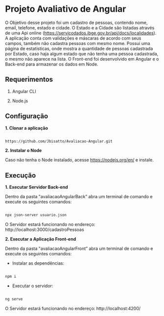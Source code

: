 # Projeto Avaliativo de Angular

  
O Objetivo desse projeto foi um cadastro de pessoas, contendo nome, email, telefone, estado e cidade. O Estado e a Cidade são listadas através de uma Api online (https://servicodados.ibge.gov.br/api/docs/localidades). A aplicação conta com validações e máscaras de acordo com seus campos, também não cadastra pessoas com mesmo nome. Possui uma página de estatísticas, onde mostra a quantidade de pessoas cadastrada por Estado, caso haja algum estado que não tenha uma pessoa cadastrada, o mesmo não aparece na lista. O Front-end foi desenvolvido em Angular e o Back-end para armazenar os dados em Node.


## Requerimentos 

  

1. Angular CLI

  

2. Node.js 



  
  

## Configuração 

  

**1. Clonar a aplicação** 

  

```bash 

https://github.com/Jbisatto/Avaliacao-Angular.git 

``` 

**2. Instalar o Node**

Caso não tenha o Node instalado, acesse https://nodejs.org/en/ e instale.

## Execução 

  
**1. Executar Servidor Back-end**

Dentro da pasta "avaliacaoAngularBack” abra um terminal de comando e execute os seguintes comandos: 

```bash 

npx json-server usuario.json

``` 

O Servidor estará funcionando no endereço:
http://localhost:3000/cadastroPessoas

**2. Executar a Aplicação Front-end**

Dentro da pasta "avaliacaoAngularFront” abra um terminal de comando e execute os seguintes comandos: 

*  Instalar as dependências:

```bash 

npm i

``` 
*  Executar o servidor:
```bash 

ng serve

``` 

O Servidor estará funcionando no endereço:
http://localhost:4200/ 
